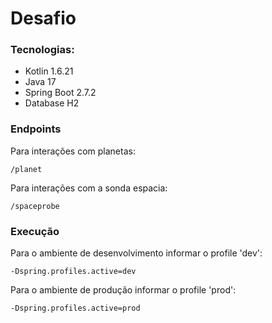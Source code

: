 # Desafio

### Tecnologias:

* Kotlin 1.6.21
* Java 17
* Spring Boot 2.7.2
* Database H2

### Endpoints

Para interações com planetas:

```
/planet
```

Para interações com a sonda espacia:

```
/spaceprobe
```

### Execução

Para o ambiente de desenvolvimento informar o profile 'dev':

```
-Dspring.profiles.active=dev
```

Para o ambiente de produção informar o profile 'prod':

```
-Dspring.profiles.active=prod
```